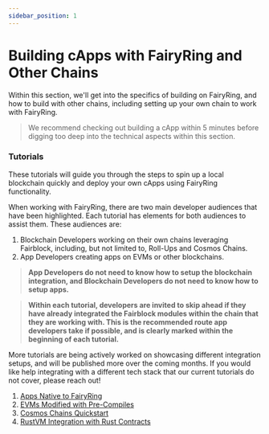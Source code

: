 ```yaml
---
sidebar_position: 1
---
```

# Building cApps with FairyRing and Other Chains

Within this section, we'll get into the specifics of building on FairyRing, and how to build with other chains, including setting up your own chain to work with FairyRing.

> We recommend checking out building a cApp within 5 minutes before digging too deep into the technical aspects within this section.

### Tutorials

These tutorials will guide you through the steps to spin up a local blockchain quickly and deploy your own cApps using FairyRing functionality.

When working with FairyRing, there are two main developer audiences that have been highlighted. Each tutorial has elements for both audiences to assist them. These audiences are:

1. Blockchain Developers working on their own chains leveraging Fairblock, including, but not limited to, Roll-Ups and Cosmos Chains.
2. App Developers creating apps on EVMs or other blockchains.

> **App Developers do not need to know how to setup the blockchain integration, and Blockchain Developers do not need to know how to setup apps.**

> **Within each tutorial, developers are invited to skip ahead if they have already integrated the Fairblock modules within the chain that they are working with. This is the recommended route app developers take if possible, and is clearly marked within the beginning of each tutorial.**

More tutorials are being actively worked on showcasing different integration setups, and will be published more over the coming months. If you would like help integrating with a different tech stack that our current tutorials do not cover, please reach out!

1. [Apps Native to FairyRing](./fairyring/)
2. [EVMs Modified with Pre-Compiles](./evms/evms.md)
3. [Cosmos Chains Quickstart](./cosmos/cosmos_quickstarts.md)
4. [RustVM Integration with Rust Contracts](./stylus_rustvm.md)